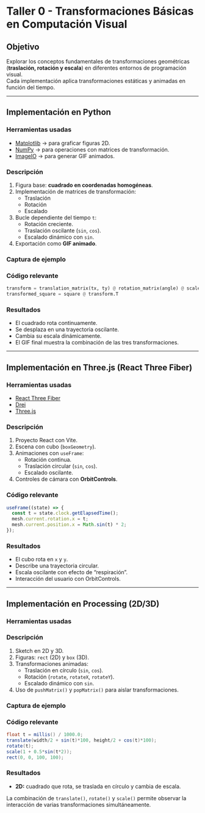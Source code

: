 #  Taller 0 - Transformaciones Básicas en Computación Visual

## Objetivo
Explorar los conceptos fundamentales de transformaciones geométricas 
(**traslación, rotación y escala**) en diferentes entornos de programación visual.  
Cada implementación aplica transformaciones estáticas y animadas en función del tiempo.

---

##  Implementación en Python

### Herramientas usadas
- [Matplotlib](https://matplotlib.org/) → para graficar figuras 2D.  
- [NumPy](https://numpy.org/) → para operaciones con matrices de transformación.  
- [ImageIO](https://imageio.readthedocs.io/) → para generar GIF animados.  

### Descripción
1. Figura base: **cuadrado en coordenadas homogéneas**.  
2. Implementación de matrices de transformación:
   - Traslación
   - Rotación
   - Escalado
3. Bucle dependiente del tiempo `t`:  
   - Rotación creciente.  
   - Traslación oscilante (`sin`, `cos`).  
   - Escalado dinámico con `sin`.  
4. Exportación como **GIF animado**.  

### Captura de ejemplo



### Código relevante
```python
transform = translation_matrix(tx, ty) @ rotation_matrix(angle) @ scale_matrix(scale, scale)
transformed_square = square @ transform.T
```

### Resultados
- El cuadrado rota continuamente.  
- Se desplaza en una trayectoria oscilante.  
- Cambia su escala dinámicamente.  
- El GIF final muestra la combinación de las tres transformaciones.  

---

##  Implementación en Three.js (React Three Fiber)

### Herramientas usadas
- [React Three Fiber](https://docs.pmnd.rs/react-three-fiber/getting-started/introduction)  
- [Drei](https://github.com/pmndrs/drei)  
- [Three.js](https://threejs.org/)  

### Descripción
1. Proyecto React con Vite.  
2. Escena con cubo (`boxGeometry`).  
3. Animaciones con `useFrame`:  
   - Rotación continua.  
   - Traslación circular (`sin`, `cos`).  
   - Escalado oscilante.  
4. Controles de cámara con **OrbitControls**.  




### Código relevante
```jsx
useFrame((state) => {
  const t = state.clock.getElapsedTime();
  mesh.current.rotation.x = t;
  mesh.current.position.x = Math.sin(t) * 2;
});
```

### Resultados
- El cubo rota en `x` y `y`.  
- Describe una trayectoria circular.  
- Escala oscilante con efecto de “respiración”.  
- Interacción del usuario con OrbitControls.  

---

## Implementación en Processing (2D/3D)

### Herramientas usadas


### Descripción
1. Sketch en 2D y 3D.  
2. Figuras: `rect` (2D) y `box` (3D).  
3. Transformaciones animadas:
   - Traslación en círculo (`sin`, `cos`).  
   - Rotación (`rotate`, `rotateX`, `rotateY`).  
   - Escalado dinámico con `sin`.  
4. Uso de `pushMatrix()` y `popMatrix()` para aislar transformaciones.  

### Captura de ejemplo


### Código relevante
```java
float t = millis() / 1000.0;
translate(width/2 + sin(t)*100, height/2 + cos(t)*100);
rotate(t);
scale(1 + 0.5*sin(t*2));
rect(0, 0, 100, 100);
```

### Resultados
- **2D:** cuadrado que rota, se traslada en círculo y cambia de escala.  
 

La combinación de `translate()`, `rotate()` y `scale()` permite observar la interacción de varias transformaciones simultáneamente.  
